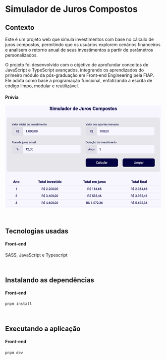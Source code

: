 # Simulador de Juros Compostos

## Contexto

Este é um projeto web que simula investimentos com base no cálculo de juros compostos, permitindo que os usuários explorem cenários financeiros e analisem o retorno anual de seus investimentos a partir de parâmetros personalizados.

O projeto foi desenvolvido com o objetivo de aprofundar conceitos de JavaScript e TypeScript avançados, integrando os aprendizados do primeiro módulo da pós-graduação em Front-end Engineering pela FIAP. Ele adota como base a programação funcional, enfatizando a escrita de código limpo, modular e reutilizável.

<h4>Prévia</h4>
<img src="./src/assets/images/application-image.png">

&nbsp;

## Tecnologias usadas

<h4>Front-end</h4>

SASS, JavaScript e Typescript

&nbsp;

## Instalando as dependências

<h4>Front-end</h4>

```bash
pnpm install
```

&nbsp;

## Executando a aplicação

<h4>Front-end</h4>

```bash
pnpm dev
```
